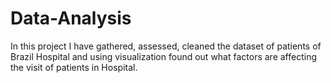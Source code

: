# Data-Analysis
In this project I have gathered, assessed, cleaned the dataset of patients of Brazil Hospital and using visualization found out what factors are affecting the visit of patients in Hospital.
